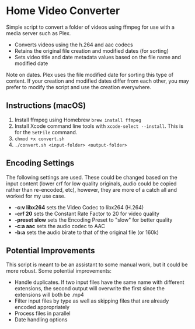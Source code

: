 # Home Video Converter

Simple script to convert a folder of videos using ffmpeg for use with a media server such as Plex.

- Converts videos using the h.264 and aac codecs
- Retains the original file creation and modified dates (for sorting)
- Sets video title and date metadata values based on the file name and modified date

Note on dates. Plex uses the file modified date for sorting this type of content. If your creation and modified dates differ from each other, you may prefer to modify the script and use the creation everywhere.

## Instructions (macOS)

1. Install ffmpeg using Homebrew `brew install ffmpeg`
2. Install Xcode command line tools with `xcode-select --install`. This is for the `SetFile` command.
3. `chmod +x convert.sh`
4. `./convert.sh <input-folder> <output-folder>`

## Encoding Settings

The following settings are used. These could be changed based on the input content (lower crf for low quality originals, audio could be copied rather than re-encoded, etc), however, they are more of a catch all and worked for my use case.

- **-c:v libx264** sets the Video Codec to libx264 (H.264)
- **-crf 20** sets the Constant Rate Factor to 20 for video quality
- **-preset slow** sets the Encoding Preset to "slow" for better quality
- **-c:a aac** sets the audio codec to AAC
- **-b:a** sets the audio birate to that of the original file (or 160k)

## Potential Improvements

This script is meant to be an assistant to some manual work, but it could be more robust. Some potential improvements:

- Handle duplicates. If two input files have the same name with different extensions, the second output will overwrite the first since the extensions will both be .mp4
- Filter input files by type as well as skipping files that are already encoded appropriately
- Process files in parallel
- Date handling options

